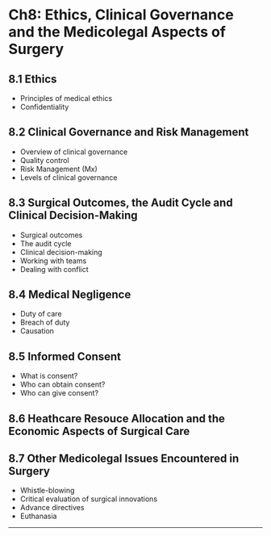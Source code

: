 # Ch8: Ethics, Clinical Governance and the Medicolegal Aspects of Surgery

## 8.1 Ethics
- Principles of medical ethics
- Confidentiality 

## 8.2 Clinical Governance and Risk Management 
- Overview of clinical governance
- Quality control
- Risk Management (Mx)
- Levels of clinical governance

## 8.3 Surgical Outcomes, the Audit Cycle and Clinical Decision-Making
- Surgical outcomes
- The audit cycle
- Clinical decision-making
- Working with teams
- Dealing with conflict 

## 8.4 Medical Negligence
- Duty of care
- Breach of duty
- Causation

## 8.5 Informed Consent
- What is consent?
- Who can obtain consent?
- Who can give consent?

## 8.6 Heathcare Resouce Allocation and the Economic Aspects of Surgical Care

## 8.7 Other Medicolegal Issues Encountered in Surgery
- Whistle-blowing
- Critical evaluation of surgical innovations
- Advance directives
- Euthanasia

------

